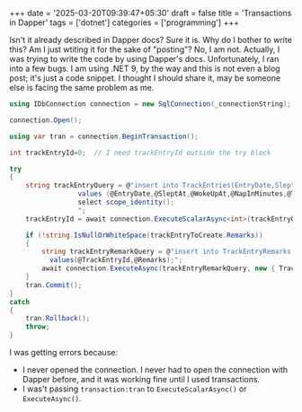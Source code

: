 +++
date = '2025-03-20T09:39:47+05:30'
draft = false
title = 'Transactions in Dapper'
tags = ['dotnet']
categories = ['programming']
+++

Isn't it already described in Dapper docs? Sure it is. Why do I bother to write this? Am I just wtiting it for the sake of "posting"? No, I am not. Actually, I was trying to write the code by using Dapper's docs. Unfortunately, I ran into a few bugs. I am using .NET 9, by the way and this is not even a blog post; it's just a code snippet. I thought I should share it, may be someone else is facing the same problem as me.

```cs
using IDbConnection connection = new SqlConnection(_connectionString);

connection.Open();

using var tran = connection.BeginTransaction();

int trackEntryId=0;  // I need trackEntryId outside the try block

try
{
    string trackEntryQuery = @"insert into TrackEntries(EntryDate,SleptAt,WokeUpAt,NapInMinutes,TotalWorkInMinutes)
                 values (@EntryDate,@SleptAt,@WokeUpAt,@NapInMinutes,@TotalWorkInMinutes);
                 select scope_identity();
                 ";
    trackEntryId = await connection.ExecuteScalarAsync<int>(trackEntryQuery, trackEntryToCreate,transaction:tran);

    if (!string.IsNullOrWhiteSpace(trackEntryToCreate.Remarks))
    {
        string trackEntryRemarkQuery = @"insert into TrackEntryRemarks (TrackEntryId,Remarks)
          values(@TrackEntryId,@Remarks);";
        await connection.ExecuteAsync(trackEntryRemarkQuery, new { TrackEntryId = trackEntryId, trackEntryToCreate.Remarks},transaction:tran);
    }
    tran.Commit();
}
catch
{
    tran.Rollback();
    throw;
}
```

I was getting errors because:

- I never opened the connection. I never had to open the connection with Dapper before, and it was working fine until I used transactions.
- I was't passing `transaction:tran` to `ExecuteScalarAsync()` or `ExecuteAsync()`.
